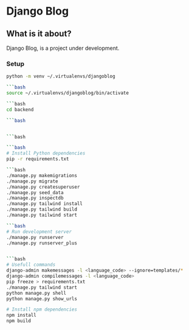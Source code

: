 # Django Blog

## What is it about?

Django Blog, is a project under development.

### Setup

````bash
python -m venv ~/.virtualenvs/djangoblog

```bash
source ~/.virtualenvs/djangoblog/bin/activate

```bash
cd backend

```bash


```bash

```bash
# Install Python dependencies
pip -r requirements.txt

```bash
./manage.py makemigrations
./manage.py migrate
./manage.py createsuperuser
./manage.py seed_data
./manage.py inspectdb
./manage.py tailwind install
./manage.py tailwind build
./manage.py tailwind start

```bash
# Run development server
./manage.py runserver
./manage.py runserver_plus


```bash
# Usefull commands
django-admin makemessages -l <language_code> --ignore=templates/*
django-admin compilemessages -l <language_code>
pip freeze > requirements.txt
./manage.py tailwind start
python manage.py shell
python manage.py show_urls

# Install npm dependencies
npm install
npm build
````
